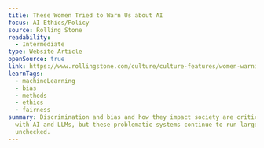 ```yaml
---
title: These Women Tried to Warn Us about AI
focus: AI Ethics/Policy
source: Rolling Stone
readability:
  - Intermediate
type: Website Article
openSource: true
link: https://www.rollingstone.com/culture/culture-features/women-warnings-ai-danger-risk-before-chatgpt-1234804367/
learnTags:
  - machineLearning
  - bias
  - methods
  - ethics
  - fairness
summary: Discrimination and bias and how they impact society are critical issues
  with AI and LLMs, but these problematic systems continue to run largely
  unchecked.
---
```

